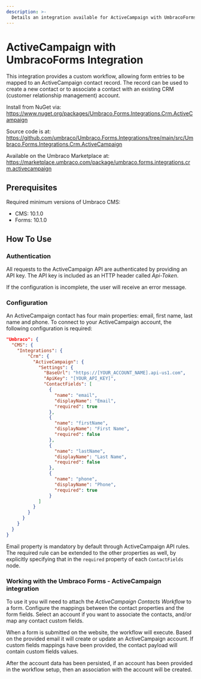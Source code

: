 ```yaml
---
description: >-
  Details an integration available for ActiveCampaign with UmbracoForms, built and maintained by Umbraco HQ.
---
```


# ActiveCampaign with UmbracoForms Integration

This integration provides a custom workflow, allowing form entries to be mapped to an ActiveCampaign contact record. The record can be used to create a new contact or to associate a contact with an existing CRM (customer relationship management) account.

Install from NuGet via:
https://www.nuget.org/packages/Umbraco.Forms.Integrations.Crm.ActiveCampaign

Source code is at:
https://github.com/umbraco/Umbraco.Forms.Integrations/tree/main/src/Umbraco.Forms.Integrations.Crm.ActiveCampaign

Available on the Umbraco Marketplace at:
https://marketplace.umbraco.com/package/umbraco.forms.integrations.crm.activecampaign

## Prerequisites

Required minimum versions of Umbraco CMS:
- CMS: 10.1.0
- Forms: 10.1.0

## How To Use

### Authentication

All requests to the ActiveCampaign API are authenticated by providing an API key. The API key is included as an HTTP header called _Api-Token_.

If the configuration is incomplete, the user will receive an error message.

### Configuration

An ActiveCampaign contact has four main properties: email, first name, last name and phone.
To connect to your ActiveCampaign account, the following configuration is required:

```json
"Umbraco": {
  "CMS": {
    "Integrations": {
        "Crm": {
          "ActiveCampaign": {
            "Settings": {
              "BaseUrl": "https://[YOUR_ACCOUNT_NAME].api-us1.com",
              "ApiKey": "[YOUR_API_KEY]",
              "ContactFields": [
                {
                  "name": "email",
                  "displayName": "Email",
                  "required": true
                },
                {
                  "name": "firstName",
                  "displayName": "First Name",
                  "required": false
                },
                {
                  "name": "lastName",
                  "displayName": "Last Name",
                  "required": false
                },
                {
                  "name": "phone",
                  "displayName": "Phone",
                  "required": true
                }
            ]
          }
        }
      }
    }
  }
}
```

Email property is mandatory by default through ActiveCampaign API rules. The required rule can be extended to the other properties as well, by explicitly specifying that in the ```required``` property of each ```ContactFields``` node.

### Working with the Umbraco Forms - ActiveCampaign integration

To use it you will need to attach the _ActiveCampaign Contacts Workflow_ to a form.  Configure the mappings between the contact properties and the form fields.
Select an account if you want to associate the contacts, and/or map any contact custom fields.

When a form is submitted on the website, the workflow will execute.  Based on the provided email it will create or update an ActiveCampaign account. If custom fields mappings have been provided, the contact payload will contain custom fields values.

After the account data has been persisted, if an account has been provided in the workflow setup, then an association with the account will be created.
